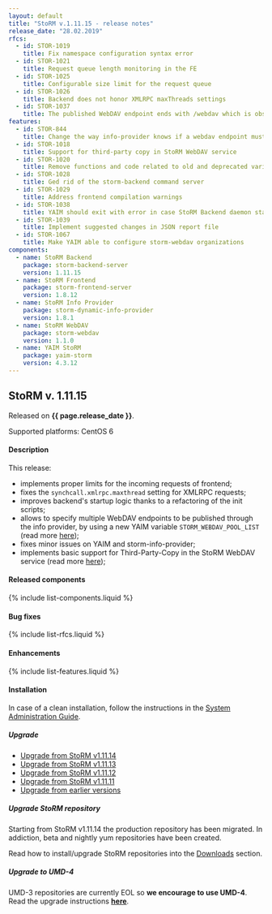 ```yaml
---
layout: default
title: "StoRM v.1.11.15 - release notes"
release_date: "28.02.2019"
rfcs:
  - id: STOR-1019
    title: Fix namespace configuration syntax error
  - id: STOR-1021
    title: Request queue length monitoring in the FE
  - id: STOR-1025
    title: Configurable size limit for the request queue
  - id: STOR-1026
    title: Backend does not honor XMLRPC maxThreads settings
  - id: STOR-1037
    title: The published WebDAV endpoint ends with /webdav which is obsolete and broken without an ending slash
features:
  - id: STOR-844
    title: Change the way info-provider knows if a webdav endpoint must be published
  - id: STOR-1018
    title: Support for third-party copy in StoRM WebDAV service
  - id: STOR-1020
    title: Remove functions and code related to old and deprecated variables
  - id: STOR-1028
    title: Ged rid of the storm-backend command server
  - id: STOR-1029
    title: Address frontend compilation warnings
  - id: STOR-1038
    title: YAIM should exit with error in case StoRM Backend daemon start fails
  - id: STOR-1039
    title: Implement suggested changes in JSON report file
  - id: STOR-1067
    title: Make YAIM able to configure storm-webdav organizations
components:
  - name: StoRM Backend
    package: storm-backend-server
    version: 1.11.15
  - name: StoRM Frontend
    package: storm-frontend-server
    version: 1.8.12
  - name: StoRM Info Provider
    package: storm-dynamic-info-provider
    version: 1.8.1
  - name: StoRM WebDAV
    package: storm-webdav
    version: 1.1.0
  - name: YAIM StoRM
    package: yaim-storm
    version: 4.3.12
---
```


## StoRM v. 1.11.15

Released on **{{ page.release_date }}**.

Supported platforms: <span class="label label-success">CentOS 6</span>

#### Description

This release:

* implements proper limits for the incoming requests of frontend;
* fixes the `synchcall.xmlrpc.maxthread` setting for XMLRPC requests;
* improves backend's startup logic thanks to a refactoring of the init scripts;
* allows to specify multiple WebDAV endpoints to be published through the info
provider, by using a new YAIM variable `STORM_WEBDAV_POOL_LIST`
(read more [here][webdav-pool-list]);
* fixes minor issues on YAIM and storm-info-provider;
* implements basic support for Third-Party-Copy in the StoRM WebDAV service
(read more [here][webdav-tpc-aliases]);

#### Released components

{% include list-components.liquid %}

#### Bug fixes

{% include list-rfcs.liquid %}

#### Enhancements

{% include list-features.liquid %}

#### Installation

In case of a clean installation, follow the instructions in the [System Administration Guide][storm-sysadmin-guide].

##### Upgrade

- [Upgrade from StoRM v1.11.14][upgrade-from-14]
- [Upgrade from StoRM v1.11.13][upgrade-from-13]
- [Upgrade from StoRM v1.11.12][upgrade-from-12]
- [Upgrade from StoRM v1.11.11][upgrade-from-11]
- [Upgrade from earlier versions][upgrade-from-old]

##### Upgrade StoRM repository

Starting from StoRM v1.11.14 the production repository has been migrated.
In addiction, beta and nightly yum repositories have been created.

Read how to install/upgrade StoRM repositories into the [Downloads][downloads-page] section.

##### Upgrade to UMD-4

UMD-3 repositories are currently EOL so **we encourage to use UMD-4**. Read the upgrade instructions **[here][umd-repos]**.

[storm-sysadmin-guide]: {{site.baseurl}}/documentation/sysadmin-guide
[umd-4-page]: http://repository.egi.eu/category/umd_releases/distribution/umd-4
[umd-repos]: {{site.baseurl}}/documentation/sysadmin-guide/1.11.15/#umdrepos
[gc-guide]: {{site.baseurl}}/documentation/sysadmin-guide/1.11.15/#requestsgarbagecollector
[how-to-json-report]: {{site.baseurl}}/documentation/how-to/how-to-publish-json-report/
[downloads-page]: {{site.baseurl}}/download.html#stable-releases

[upgrade-from-14]: {{site.baseurl}}/documentation/sysadmin-guide/1.11.15/#upgrade14
[upgrade-from-13]: {{site.baseurl}}/documentation/sysadmin-guide/1.11.15/#upgrade13
[upgrade-from-12]: {{site.baseurl}}/documentation/sysadmin-guide/1.11.15/#upgrade12
[upgrade-from-11]: {{site.baseurl}}/documentation/sysadmin-guide/1.11.15/#upgrade11
[upgrade-from-old]: {{site.baseurl}}/documentation/sysadmin-guide/1.11.15/#upgradeold

[webdav-tpc-aliases]: {{site.baseurl}}/documentation/sysadmin-guide/1.11.15#important2
[webdav-pool-list]: {{site.baseurl}}/documentation/sysadmin-guide/1.11.15#important3
